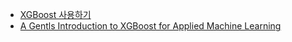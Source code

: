 - [XGBoost 사용하기](https://brunch.co.kr/@snobberys/137)  
- [A Gentls Introduction to XGBoost for Applied Machine Learning](http://gentlej90.tistory.com/87)  
